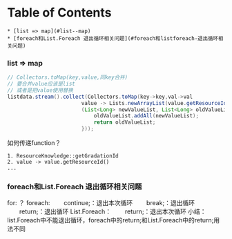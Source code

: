 # Table of Contents

    * [list => map](#list--map)
    * [foreach和List.Foreach 退出循环相关问题](#foreach和listforeach-退出循环相关问题)


### list => map
```java
// Collectors.toMap(key,value,同key合并)
// 要合并value应该是list
// 或者是把value使用替换
listdata.stream().collect(Collectors.toMap(key->key,val->val
                        value -> Lists.newArrayList(value.getResourceId()),
                        (List<Long> newValueList, List<Long> oldValueList) -> {
                            oldValueList.addAll(newValueList);
                            return oldValueList;
                        }));
```
如何传递function？
```
1. ResourceKnowledge::getGradationId
2. value -> value.getResourceId()
...
```

### foreach和List.Foreach 退出循环相关问题
for:
    ？
foreach:
　　continue;：退出本次循环
　　break;：退出循环
　　return;：退出循环
List.Foreach：
　　return;：退出本次循环
小结：list.Foreach中不能退出循环，foreach中的return;和List.Foreach中的return;用法不同
